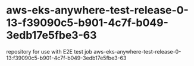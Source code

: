 # aws-eks-anywhere-test-release-0-13-f39090c5-b901-4c7f-b049-3edb17e5fbe3-63
repository for use with E2E test job aws-eks-anywhere-test-release-0-13:f39090c5-b901-4c7f-b049-3edb17e5fbe3-63
